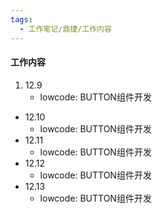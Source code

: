 ```yaml
---
tags:
  - 工作笔记/鼎捷/工作内容
---
```

#### 工作内容
1. 12.9
	-  lowcode: BUTTON组件开发
- 12.10
	-  lowcode: BUTTON组件开发
- 12.11
	- lowcode: BUTTON组件开发
- 12.12
	- lowcode: BUTTON组件开发
- 12.13
	- lowcode: BUTTON组件开发